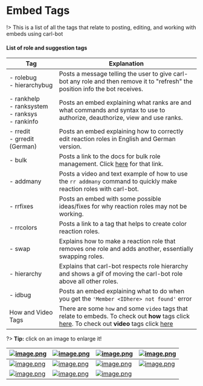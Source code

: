 # Embed Tags

!> This is a list of all the tags that relate to posting, editing, and working with embeds using carl-bot

#### List of role and suggestion tags

<!-- prettier-ignore -->
| Tag  | Explanation |
| ---- | ----------- |
| - rolebug<br>- hierarchybug | Posts a message telling the user to give carl-bot any role and then remove it to "refresh" the position info the bot receives. |
| - rankhelp<br>- ranksystem<br>- ranksys<br>- rankinfo | Posts an embed explaining what ranks are and what commands and syntax to use to authorize, deauthorize, view and use ranks. |
| - rredit<br>- grredit (German) | Posts an embed explaining how to correctly edit reaction roles in English and German version. |
| - bulk | Posts a link to the docs for bulk role management. Click [here](https://docs.carl.gg/roles/role-management/) for that link. |
| - addmany | Posts a video and text example of how to use the `rr addmany` command to quickly make reaction roles with carl-bot. |
| - rrfixes | Posts an embed with some possible ideas/fixes for why reaction roles may not be working. |
| - rrcolors | Posts a link to a tag that helps to create color reaction roles. |
| - swap | Explains how to make a reaction role that removes one role and adds another, essentially swapping roles. |
| - hierarchy | Explains that carl-bot respects role hierarchy and shows a gif of moving the carl-bot role above all other roles. |
| - idbug | Posts an embed explaining what to do when you get the `'Member <IDhere> not found'` error |
| How and Video Tags | There are some `how` and some `video` tags that relate to embeds. To check out **how** tags click [here](/how-tags). To check out **video** tags click [here](/video-tags) |

?> **Tip:** click on an image to enlarge it!

<!-- prettier-ignore -->
| [![image.png](https://i.postimg.cc/657Jry0P/image.png)](https://postimg.cc/9rjnVXsP) | [![image.png](https://i.postimg.cc/NfWhpBCj/image.png)](https://postimg.cc/crM5JyNp) | [![image.png](https://i.postimg.cc/zfrsYprm/image.png)](https://postimg.cc/18vCpGXM) | [![image.png](https://i.postimg.cc/B6ZRX6bM/image.png)](https://postimg.cc/sB8TL3ph) |
| ------------ | ----------------------------- | ------------------ | ------------------ |
| [![image.png](https://i.postimg.cc/HkQNz576/image.png)](https://postimg.cc/mPgV2Pj9) | [![image.png](https://i.postimg.cc/ZRqDJMsQ/image.png)](https://postimg.cc/xkWPRt2G) | [![image.png](https://i.postimg.cc/GtWMJh30/image.png)](https://postimg.cc/BPCcJ31N) | [![image.png](https://i.postimg.cc/5Nv1cXCC/image.png)](https://postimg.cc/ZCTXpKjb) |
| [![image.png](https://i.postimg.cc/Pqfk8KFW/image.png)](https://postimg.cc/dhffbRF3) | [![image.png](https://i.postimg.cc/8CygdWqq/image.png)](https://postimg.cc/qtCF4tBL) | [![image.png](https://i.postimg.cc/65sJhBm5/image.png)](https://postimg.cc/LhVb9FSr) |
